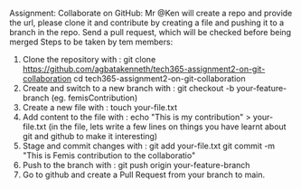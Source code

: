 Assignment:
Collaborate on GitHub: Mr @Ken will create a repo and provide the url, please clone it and contribute by creating a file and pushing it to a branch in the 
repo. Send a pull request, which will be checked before being merged Steps to be taken by tem members:
1. Clone the repository with :
git clone https://github.com/agbatakenneth/tech365-assignment2-on-git-collaboration cd tech365-assignment2-on-git-collaboration
2. Create and switch to a new branch with :
git checkout -b your-feature-branch (eg. femisContribution)
3. Create a new file with :
touch your-file.txt
4. Add content to the file with :
echo "This is my contribution" > your-file.txt (in the file, lets write a few lines on things you have learnt about git and github to make it interesting)
5. Stage and commit changes with :
git add your-file.txt git commit -m "This is Femis contribution to the collaboratio"
6. Push to the branch with :
git push origin your-feature-branch
7. Go to github and create a Pull Request from your branch to main.



